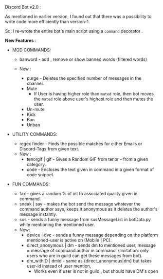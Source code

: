 Discord Bot v2.0 :

As mentioned in earlier version, I found out that there was a possibility to write code more efficiently than version-1.

So, I re-wrote the entire bot's main script using a `command` decorator .

**New Features** : 

* MOD COMMANDS:
    * banword - add , remove or show banned words (filtered words)
    
    * New :
        * purge - Deletes the specified number of messages in the channel.
        * Mute
            * If User is having higher role than `muted` role, then bot moves the `muted` role above user's highest role and then mutes the user.
        * Un-mute
        * Kick
        * Ban
        * Unban
    

* UTILITY COMMANDS:
    * regex finder - Finds the possible matches for either Emails or Discord-Tags from given text.
    * New :
        * tenorgif | gif - Gives a Random GIF from tenor - from a given category.
        * code - Encloses the text given in command in a given format of code snippet.
    
* FUN COMMANDS:
    * fax - gives a random % of int to associated quality given in command.
    * sneak | say - makes the bot send the message whatever the command author says, keeps it anonymous as it deletes the author's message instantly.
    * sus - sends a funny message from susMessageList in botData.py while mentioning the mentioned user.
    * New:
        * device | dvc - sends a funny message depending on the platform mentioned-user is active on (Mobile | PC).
        * direct_anonymous | dm - sends dm to mentioned user, message = message of command author in command. (limitation: only users who are in guild can get these messages from bot).
        * dm_withID | dmid - same as {direct_anonymous|dm} but takes user-id instead of user mention, 
            * Works even if user is not in guild , but should have DM's open